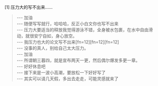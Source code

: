 
[1] 压力大的写不出来……
>--- 加油<br>
>--- 随便写写就行，哈哈哈，反正小白文你也写不出来<br>
>--- 压力大要适当的释放我觉得游泳不错，全身被水包裹，在水中自由滑动，就很安宁自如，身心放空。<br>
>--- 我压力也大的论文写不出来[fn=12][fn=12][fn=12]<br>
>--- 没事的真人，别给自己太大压力。<br>
>--- 加油<br>
>--- 所谓朝三暮四，就是宣布两天一更，然后偶尔爆发多更一章。<br>
>--- 好好休息吧<br>
>--- 接下来是一波小高潮，要放松一下好好写了<br>
>--- 其实可以请几天假，多出去走走，可能灵感就来了<br>
